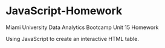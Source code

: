 # JavaScript-Homework
Miami University Data Analytics Bootcamp Unit 15 Homework

Using JavaScript to create an interactive HTML table.  
